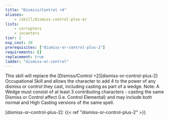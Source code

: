 ```yaml
---
title: "Dismiss/Control +4"
aliases:
    - /skill/dismiss-control-plus-4/
lists:
    - corruptors
    - incantors
tier: 2
osp_cost: 20
prerequisites: ["dismiss-or-control-plus-2"]
requirements: []
replacement: true
ladder: "dismiss-or-control"
---
```

This skill will replace the [Dismiss/Control +2][dismiss-or-control-plus-2] Occupational Skill and allows the character to add 4 to the power of any dismiss or control they cast, including casting as part of a wedge. Note: A Wedge must consist of at least 3 contributing characters - casting the same Dismiss or Control affect (I.e. Control Elemental) and may include both normal and High Casting versions of the same spell.

[dismiss-or-control-plus-2]: {{< ref "dismiss-or-control-plus-2" >}}